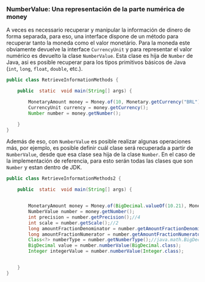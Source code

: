 ### NumberValue: Una representación de la parte numérica de money


A veces es necessario recuperar y manipular la información de dinero de forma separada, para eso, una interface dispone de un método para recuperar tanto la moneda como el valor monetário. Para la moneda este obviamente devuelve la interface ```CurrencyUnit``` y para representar el valor numérico es devuelto la clase ```NumberValue```. Esta clase es hija de ```Number``` de Java, asi es posible recuperar para los tipos primitivos básicos de Java (```int```, ```long```, ```float```, ```double```, etc.).


```java
public class RetrieveInformationMethods {

    public  static  void main(String[] args) {

        MonetaryAmount money = Money.of(10, Monetary.getCurrency("BRL"));
        CurrencyUnit currency = money.getCurrency();
        Number number = money.getNumber();

    }
}
```

Además de eso, con ```NumberValue``` es posible realizar algunas operaciones más, por ejemplo, es posible definir cuál clase será recuperada a partir de ```NumberValue```, desde que esa clase sea hija de la clase ```Number```. En el caso de la implementación de referencia, para esto serán todas las clases que son ```Number``` y estan dentro de JDK.


```java
public class RetrieveInformationMethods2 {

    public  static  void main(String[] args) {


        MonetaryAmount money = Money.of(BigDecimal.valueOf(10.21), Monetary.getCurrency("BRL"));
        NumberValue number = money.getNumber();
        int precision = number.getPrecision();//4
        int scale = number.getScale();//2
        long amountFractionDenominator = number.getAmountFractionDenominator();//21
        long amountFractionNumerator = number.getAmountFractionNumerator();//10
        Class<?> numberType = number.getNumberType();//java.math.BigDecimal
        BigDecimal value = number.numberValue(BigDecimal.class);
        Integer integerValue = number.numberValue(Integer.class);


    }
}
```
